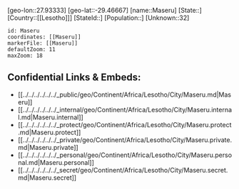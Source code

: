 ﻿---
location: [-29.46667,27.93333]
mapzoom: [7,12] 
mapmarker: city 
type: City
tags:
- geo/City


SpocWebEntityId: 35985
isDeleted: false
confidential: public

---
[geo-lon::27.93333]
[geo-lat::-29.46667]
[name::Maseru]
[State::]
[Country::[[Lesotho]]]
[StateId::]
[Population::]
[Unknown::32]


```leaflet
id: Maseru
coordinates: [[Maseru]]
markerFile: [[Maseru]]
defaultZoom: 11 
maxZoom: 18
```


## Confidential Links & Embeds: 
- [[../../../../../../_public/geo/Continent/Africa/Lesotho/City/Maseru.md|Maseru]] 
- [[../../../../../../_internal/geo/Continent/Africa/Lesotho/City/Maseru.internal.md|Maseru.internal]] 
- [[../../../../../../_protect/geo/Continent/Africa/Lesotho/City/Maseru.protect.md|Maseru.protect]] 
- [[../../../../../../_private/geo/Continent/Africa/Lesotho/City/Maseru.private.md|Maseru.private]] 
- [[../../../../../../_personal/geo/Continent/Africa/Lesotho/City/Maseru.personal.md|Maseru.personal]] 
- [[../../../../../../_secret/geo/Continent/Africa/Lesotho/City/Maseru.secret.md|Maseru.secret]] 
